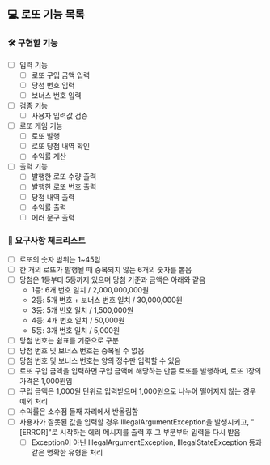 ## 💻 로또 기능 목록
### 🛠 구현할 기능
- [ ] 입력 기능
    - [ ] 로또 구입 금액 입력
    - [ ] 당첨 번호 입력
    - [ ] 보너스 번호 입력
- [ ] 검증 기능
    - [ ] 사용자 입력값 검증
- [ ] 로또 게임 기능
    - [ ] 로또 발행
    - [ ] 로또 당첨 내역 확인
    - [ ] 수익률 계산
- [ ] 출력 기능
    - [ ] 발행한 로또 수량 출력
    - [ ] 발행한 로또 번호 출력
    - [ ] 당첨 내역 출력
    - [ ] 수익률 출력
    - [ ] 에러 문구 출력
### 📁 요구사항 체크리스트
- [ ] 로또의 숫자 범위는 1~45임
- [ ] 한 개의 로또가 발행될 때 중복되지 않는 6개의 숫자를 뽑음
- [ ] 당첨은 1등부터 5등까지 있으며 당첨 기준과 금액은 아래와 같음
  - 1등: 6개 번호 일치 / 2,000,000,000원
  - 2등: 5개 번호 + 보너스 번호 일치 / 30,000,000원
  - 3등: 5개 번호 일치 / 1,500,000원
  - 4등: 4개 번호 일치 / 50,000원
  - 5등: 3개 번호 일치 / 5,000원
- [ ] 당첨 번호는 쉼표를 기준으로 구분
- [ ] 당첨 번호 및 보너스 번호는 중복될 수 없음
- [ ] 당첨 번호 및 보너스 번호는 양의 정수만 입력할 수 있음
- [ ] 로또 구입 금액을 입력하면 구입 금액에 해당하는 만큼 로또를 발행하며, 로또 1장의 가격은 1,000원임
- [ ] 구입 금액은 1,000원 단위로 입력받으며 1,000원으로 나누어 떨어지지 않는 경우 예외 처리
- [ ] 수익률은 소수점 둘째 자리에서 반올림함
- [ ] 사용자가 잘못된 값을 입력할 경우 IllegalArgumentException을 발생시키고, "[ERROR]"로 시작하는 에러 메시지를 출력 후 그 부분부터 입력을 다시 받음
  - [ ] Exception이 아닌 IllegalArgumentException, IllegalStateException 등과 같은 명확한 유형을 처리

